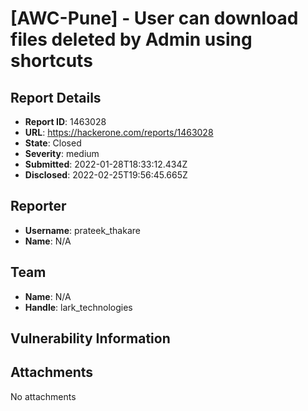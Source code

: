 # [AWC-Pune] - User can download files deleted by Admin using shortcuts

## Report Details
- **Report ID**: 1463028
- **URL**: https://hackerone.com/reports/1463028
- **State**: Closed
- **Severity**: medium
- **Submitted**: 2022-01-28T18:33:12.434Z
- **Disclosed**: 2022-02-25T19:56:45.665Z

## Reporter
- **Username**: prateek_thakare
- **Name**: N/A

## Team
- **Name**: N/A
- **Handle**: lark_technologies

## Vulnerability Information


## Attachments
No attachments
